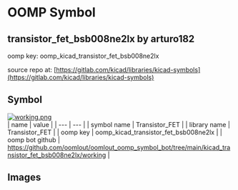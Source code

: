 # OOMP Symbol  
## transistor_fet_bsb008ne2lx  by arturo182  
  
oomp key: oomp_kicad_transistor_fet_bsb008ne2lx  
  
source repo at: [https://gitlab.com/kicad/libraries/kicad-symbols](https://gitlab.com/kicad/libraries/kicad-symbols)  
## Symbol  
  
[![working.png](working_600.png)](working.png)  
| name | value | 
| --- | --- | 
| symbol name | Transistor_FET | 
| library name | Transistor_FET | 
| oomp key | oomp_kicad_transistor_fet_bsb008ne2lx | 
| oomp bot github | https://github.com/oomlout/oomlout_oomp_symbol_bot/tree/main/kicad_transistor_fet_bsb008ne2lx/working | 
## Images  
